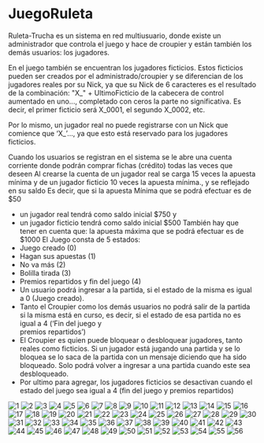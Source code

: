 # JuegoRuleta

  Ruleta-Trucha es un sistema en red multiusuario, donde existe un administrador que controla el juego y hace de croupier y están también los demás usuarios: los jugadores.
  
  En el juego también se encuentran los jugadores ficticios. Estos ficticios pueden ser creados por el administrado/croupier y se diferencian de los jugadores reales por su       Nick, ya que su Nick de 6 caracteres es el resultado de la combinación: "X_" + UltimoFicticio de la cabecera de control aumentado en uno..., completado con ceros la parte no  significativa. Es decir, el primer ficticio será X_0001, el segundo X_0002, etc. 
  
  Por lo mismo, un jugador real no puede registrarse con un Nick que comience que ‘X_’…, ya que esto está reservado para los jugadores ficticios.
  
  Cuando los usuarios se registran en el sistema se le abre una cuenta corriente donde podrán comprar fichas (crédito) todas las veces que deseen
  Al crearse la cuenta de un jugador real se carga 15 veces la apuesta mínima y de un jugador ficticio 10 veces la apuesta mínima., y se reflejado en su saldo
  Es decir, que si la apuesta Mínima que se podrá efectuar es de $50
  * un jugador real tendrá como saldo inicial $750 y 
  * un jugador ficticio tendrá como saldo inicial $500
  También hay que tener en cuenta que: la apuesta máxima que se podrá efectuar es de $1000
  El Juego consta de 5 estados: 
  * Juego creado (0) 
  * Hagan sus apuestas (1) 
  * No va más (2)
  * Bolilla tirada (3) 
  * Premios repartidos y fin del juego (4)
  * Un usuario podrá ingresar a la partida, si el estado de la misma es igual a 0 (Juego creado).                                                              
  * Tanto el Croupier como los demás usuarios no podrá salir de la partida si la misma está en curso, es decir, si el estado de esa partida no es igual a 4 (‘Fin del juego y    
    premios repartidos’)
  * El Croupier es quien puede bloquear o desbloquear jugadores, tanto reales como ficticios. Si un jugador está jugando una partida y se lo bloquea se lo saca de la partida con    un mensaje diciendo que ha sido bloqueado. Solo podrá volver a ingresar a una partida cuando este sea desbloqueado.
  * Por ultimo para agregar, los jugadores ficticios se desactivan cuando el estado del juego sea igual a 4 (fin del juego y premios repartidos)



![1](https://user-images.githubusercontent.com/79773876/116770646-a4c2c980-aa1b-11eb-9a44-f0572d3ce053.png)
![2](https://user-images.githubusercontent.com/79773876/116770647-a4c2c980-aa1b-11eb-96e9-30be8e739021.png)
![3](https://user-images.githubusercontent.com/79773876/116770649-a55b6000-aa1b-11eb-8b47-301d7a9e1554.png)
![4](https://user-images.githubusercontent.com/79773876/116770650-a5f3f680-aa1b-11eb-964d-a13c8e35c37f.png)
![5](https://user-images.githubusercontent.com/79773876/116770652-a5f3f680-aa1b-11eb-94f8-c5fbbd6a5064.png)
![6](https://user-images.githubusercontent.com/79773876/116770654-a68c8d00-aa1b-11eb-84a8-009b26069405.png)
![7](https://user-images.githubusercontent.com/79773876/116770655-a68c8d00-aa1b-11eb-8dbb-59d095eb64f9.png)
![8](https://user-images.githubusercontent.com/79773876/116770656-a7252380-aa1b-11eb-8278-c8a9c28c078a.png)
![9](https://user-images.githubusercontent.com/79773876/116770657-a7bdba00-aa1b-11eb-8e60-d49a2a8b2502.png)
![10](https://user-images.githubusercontent.com/79773876/116770658-a8565080-aa1b-11eb-8d3b-385f65cd4708.png)
![11](https://user-images.githubusercontent.com/79773876/116770660-a8eee700-aa1b-11eb-9859-007853f50350.png)
![12](https://user-images.githubusercontent.com/79773876/116770661-a8eee700-aa1b-11eb-9aee-9c6ba9abda2b.png)
![13](https://user-images.githubusercontent.com/79773876/116770662-a9877d80-aa1b-11eb-9d76-a85151618e69.png)
![14](https://user-images.githubusercontent.com/79773876/116770595-9379bd00-aa1b-11eb-8b51-989135187e70.png)
![15](https://user-images.githubusercontent.com/79773876/116770596-95438080-aa1b-11eb-9cae-25b3c755aed0.png)
![16](https://user-images.githubusercontent.com/79773876/116770597-95438080-aa1b-11eb-8934-4c7762a83b32.png)
![17](https://user-images.githubusercontent.com/79773876/116770598-95dc1700-aa1b-11eb-959a-cb5d32f21d01.png)
![18](https://user-images.githubusercontent.com/79773876/116770599-9674ad80-aa1b-11eb-838e-0c46b79435bc.png)
![19](https://user-images.githubusercontent.com/79773876/116770600-970d4400-aa1b-11eb-91cc-205b9957b40b.png)
![20](https://user-images.githubusercontent.com/79773876/116770601-97a5da80-aa1b-11eb-97be-3cd1f262a80a.png)
![21](https://user-images.githubusercontent.com/79773876/116770602-983e7100-aa1b-11eb-8706-9e5bc75d8d7a.png)
![22](https://user-images.githubusercontent.com/79773876/116770604-98d70780-aa1b-11eb-9bf2-ce74cffc891e.png)
![23](https://user-images.githubusercontent.com/79773876/116770606-996f9e00-aa1b-11eb-806b-267e735550aa.png)
![24](https://user-images.githubusercontent.com/79773876/116770607-996f9e00-aa1b-11eb-9d5d-0ec3d3cdefa1.png)
![25](https://user-images.githubusercontent.com/79773876/116770610-9a083480-aa1b-11eb-84ac-c77d1687796b.png)
![26](https://user-images.githubusercontent.com/79773876/116770611-9a083480-aa1b-11eb-8c99-072afd7014a3.png)
![27](https://user-images.githubusercontent.com/79773876/116770612-9aa0cb00-aa1b-11eb-9d39-55146200f37d.png)
![28](https://user-images.githubusercontent.com/79773876/116770613-9b396180-aa1b-11eb-8c68-53c3b2a1c616.png)
![29](https://user-images.githubusercontent.com/79773876/116770614-9b396180-aa1b-11eb-9746-16534e6a9293.png)
![30](https://user-images.githubusercontent.com/79773876/116770615-9bd1f800-aa1b-11eb-85a2-91c536aaca3d.png)
![31](https://user-images.githubusercontent.com/79773876/116770616-9bd1f800-aa1b-11eb-990e-e9ca0fc49b5a.png)
![32](https://user-images.githubusercontent.com/79773876/116770617-9c6a8e80-aa1b-11eb-94da-5a23cb505298.png)
![33](https://user-images.githubusercontent.com/79773876/116770618-9c6a8e80-aa1b-11eb-974d-dfb76770f7fa.png)
![34](https://user-images.githubusercontent.com/79773876/116770619-9d032500-aa1b-11eb-8ca3-8760b44a3de4.png)
![35](https://user-images.githubusercontent.com/79773876/116770620-9d032500-aa1b-11eb-85cd-5fa49472c160.png)
![36](https://user-images.githubusercontent.com/79773876/116770621-9d9bbb80-aa1b-11eb-9b46-3278d6015721.png)
![37](https://user-images.githubusercontent.com/79773876/116770622-9d9bbb80-aa1b-11eb-96bb-e451958cb2d5.png)
![38](https://user-images.githubusercontent.com/79773876/116770623-9e345200-aa1b-11eb-81b1-491f7d20105a.png)
![39](https://user-images.githubusercontent.com/79773876/116770624-9e345200-aa1b-11eb-9787-11c9d43a5ef4.png)
![40](https://user-images.githubusercontent.com/79773876/116770626-9ecce880-aa1b-11eb-8899-23651d2e9317.png)
![41](https://user-images.githubusercontent.com/79773876/116770628-9ecce880-aa1b-11eb-98ab-625fbda7c45a.png)
![42](https://user-images.githubusercontent.com/79773876/116770629-9f657f00-aa1b-11eb-8384-7fc60edb182f.png)
![43](https://user-images.githubusercontent.com/79773876/116770630-9ffe1580-aa1b-11eb-94bf-0af9c6080a12.png)
![44](https://user-images.githubusercontent.com/79773876/116770631-9ffe1580-aa1b-11eb-9fc3-d93c82e1a7a2.png)
![45](https://user-images.githubusercontent.com/79773876/116770632-a096ac00-aa1b-11eb-9e9d-1e42dba1937b.png)
![46](https://user-images.githubusercontent.com/79773876/116770633-a12f4280-aa1b-11eb-8fea-68c54afa680b.png)
![47](https://user-images.githubusercontent.com/79773876/116770635-a12f4280-aa1b-11eb-8926-ffab0b07ca90.png)
![48](https://user-images.githubusercontent.com/79773876/116770636-a1c7d900-aa1b-11eb-8da8-33aa140f6efb.png)
![49](https://user-images.githubusercontent.com/79773876/116770637-a1c7d900-aa1b-11eb-93f3-01998a389097.png)
![50](https://user-images.githubusercontent.com/79773876/116770639-a2606f80-aa1b-11eb-9ecf-c82d2b91ffc8.png)
![51](https://user-images.githubusercontent.com/79773876/116770640-a2606f80-aa1b-11eb-8889-be43762f987a.png)
![52](https://user-images.githubusercontent.com/79773876/116770641-a2f90600-aa1b-11eb-8954-37df32182371.png)
![53](https://user-images.githubusercontent.com/79773876/116770642-a2f90600-aa1b-11eb-98f1-3105893b3f65.png)
![54](https://user-images.githubusercontent.com/79773876/116770643-a3919c80-aa1b-11eb-8cb7-688ecd4c3a5e.png)
![55](https://user-images.githubusercontent.com/79773876/116770644-a3919c80-aa1b-11eb-8564-e1c8967d2afd.png)
![56](https://user-images.githubusercontent.com/79773876/116770645-a42a3300-aa1b-11eb-8b43-0327cdd09ec1.png)


